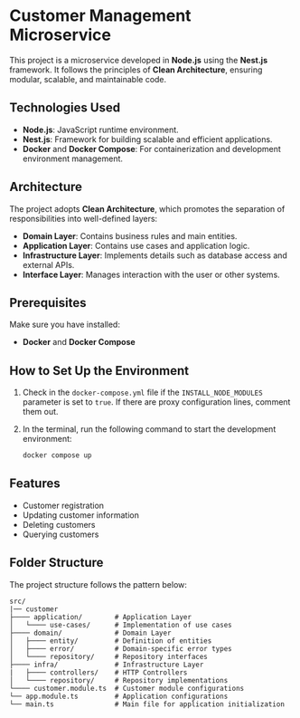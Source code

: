 # Customer Management Microservice

This project is a microservice developed in **Node.js** using the **Nest.js** framework. It follows the principles of **Clean Architecture**, ensuring modular, scalable, and maintainable code.

## Technologies Used

- **Node.js**: JavaScript runtime environment.
- **Nest.js**: Framework for building scalable and efficient applications.
- **Docker** and **Docker Compose**: For containerization and development environment management.

## Architecture

The project adopts **Clean Architecture**, which promotes the separation of responsibilities into well-defined layers:

- **Domain Layer**: Contains business rules and main entities.
- **Application Layer**: Contains use cases and application logic.
- **Infrastructure Layer**: Implements details such as database access and external APIs.
- **Interface Layer**: Manages interaction with the user or other systems.

## Prerequisites

Make sure you have installed:

- **Docker** and **Docker Compose**

## How to Set Up the Environment

1. Check in the `docker-compose.yml` file if the `INSTALL_NODE_MODULES` parameter is set to `true`. If there are proxy configuration lines, comment them out.

2. In the terminal, run the following command to start the development environment:
   ```bash
   docker compose up
   ```

## Features

- Customer registration
- Updating customer information
- Deleting customers
- Querying customers

## Folder Structure

The project structure follows the pattern below:

```
src/
|── customer
├──── application/        # Application Layer
│   └──── use-cases/      # Implementation of use cases
├──── domain/             # Domain Layer
│   ├──── entity/         # Definition of entities
│   ├──── error/          # Domain-specific error types
│   └──── repository/     # Repository interfaces
├──── infra/              # Infrastructure Layer
|   ├──── controllers/    # HTTP Controllers
│   └──── repository/     # Repository implementations
└──── customer.module.ts  # Customer module configurations
└── app.module.ts         # Application configurations
└── main.ts               # Main file for application initialization
```